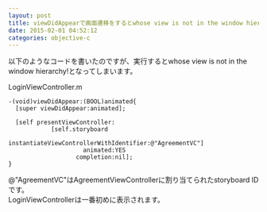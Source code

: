 ```yaml
---
layout: post
title: viewDidAppearで画面遷移をするとwhose view is not in the window hierarchy!と出る
date: 2015-02-01 04:52:12
categories: objective-c
---
```

<!-- {% raw %} -->
<p>以下のようなコードを書いたのですが、実行するとwhose view is not in the window hierarchy!となってしまいます。</p>

<p>LoginViewController.m</p>

<pre><code>-(void)viewDidAppear:(BOOL)animated{
  [super viewDidAppear:animated];

  [self presentViewController:
            [self.storyboard
                instantiateViewControllerWithIdentifier:@"AgreementVC"]
                     animated:YES
                   completion:nil];
}
</code></pre>

<p>@"AgreementVC"はAgreementViewControllerに割り当てられたstoryboard IDです。<br>
LoginViewControllerは一番初めに表示されます。</p>
<!-- {% endraw %} -->
